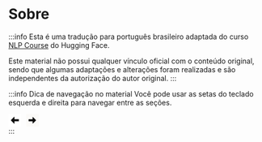 # Sobre

:::info
Esta é uma tradução para português brasileiro adaptada do curso [NLP Course](https://moon-ci-docs.huggingface.co/learn/nlp-course/pr_740/pt/chapter1/2?fw=pt) do Hugging Face.

Este material não possui qualquer vínculo oficial com o conteúdo original, sendo que algumas adaptações e alterações foram realizadas e são independentes da autorização do autor original.
:::

:::info Dica de navegação no material
Você pode usar as setas do teclado esquerda e direita para navegar entre as seções.
<div style="display: flex; gap: 10px; align-items: center;">
  <img src="./fig/esquerda.jpg" style="width:5%" alt="image" />
  <img src="./fig/direita.jpg" style="width:5%" alt="image" />
</div>
:::

